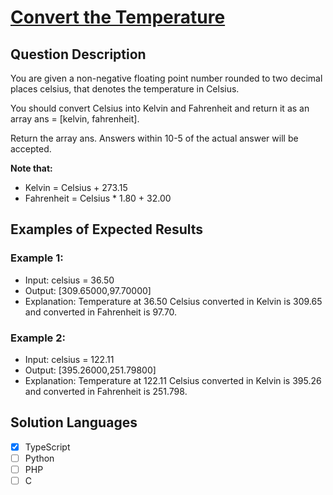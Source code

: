# [Convert the Temperature](https://leetcode.com/problems/convert-the-temperature/description/)

## Question Description

You are given a non-negative floating point number rounded to two decimal places celsius, that denotes the temperature in Celsius.

You should convert Celsius into Kelvin and Fahrenheit and return it as an array ans = [kelvin, fahrenheit].

Return the array ans. Answers within 10-5 of the actual answer will be accepted.

**Note that:**

- Kelvin = Celsius + 273.15
- Fahrenheit = Celsius \* 1.80 + 32.00

## Examples of Expected Results

### Example 1:

- Input: celsius = 36.50
- Output: [309.65000,97.70000]
- Explanation: Temperature at 36.50 Celsius converted in Kelvin is 309.65 and converted in Fahrenheit is 97.70.

### Example 2:

- Input: celsius = 122.11
- Output: [395.26000,251.79800]
- Explanation: Temperature at 122.11 Celsius converted in Kelvin is 395.26 and converted in Fahrenheit is 251.798.

## Solution Languages

- [x] TypeScript
- [ ] Python
- [ ] PHP
- [ ] C
